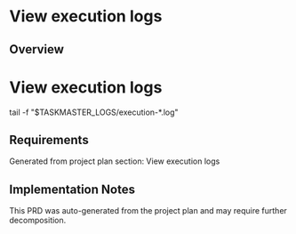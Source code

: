 # View execution logs

## Overview

# View execution logs
tail -f "$TASKMASTER_LOGS/execution-*.log"

## Requirements

Generated from project plan section: View execution logs

## Implementation Notes

This PRD was auto-generated from the project plan and may require further decomposition.

